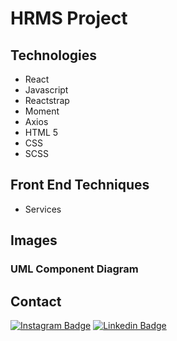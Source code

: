 # HRMS Project

## Technologies

+ React
+ Javascript
+ Reactstrap
+ Moment
+ Axios
+ HTML 5
+ CSS
+ SCSS

## Front End Techniques

+ Services

## Images

### UML Component Diagram


## Contact

[![Instagram Badge](https://img.shields.io/badge/-Instagram-C13584?style=flat-quare&labelColor=C13584&logo=instagram&logoColor=white&link=link)](https://www.instagram.com/snankara_/)
[![Linkedin Badge](https://img.shields.io/badge/LinkedIn-0077B5?style=flat-quare&logo=linkedin&logoColor=white&link=link)](https://www.linkedin.com/in/snankara/)


